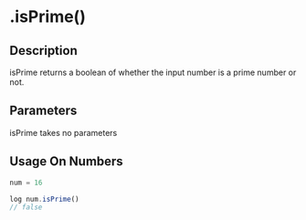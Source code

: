 # .isPrime()

## Description

isPrime returns a boolean of whether the input number is a prime number or not.

## Parameters

isPrime takes no parameters

## Usage On Numbers

```javascript
num = 16

log num.isPrime()
// false
```
